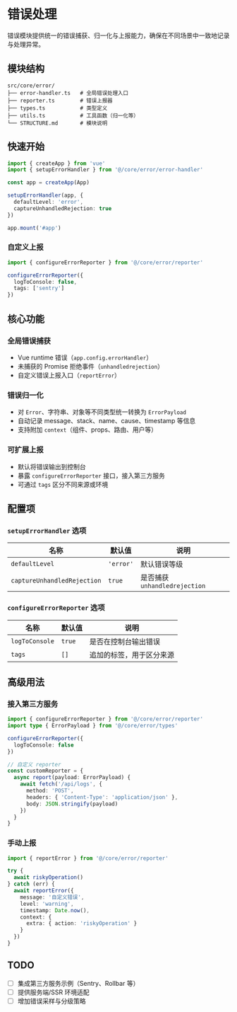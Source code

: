 # 错误处理

错误模块提供统一的错误捕获、归一化与上报能力，确保在不同场景中一致地记录与处理异常。

## 模块结构

```
src/core/error/
├── error-handler.ts   # 全局错误处理入口
├── reporter.ts        # 错误上报器
├── types.ts           # 类型定义
├── utils.ts           # 工具函数（归一化等）
└── STRUCTURE.md       # 模块说明
```

## 快速开始

```typescript
import { createApp } from 'vue'
import { setupErrorHandler } from '@/core/error/error-handler'

const app = createApp(App)

setupErrorHandler(app, {
  defaultLevel: 'error',
  captureUnhandledRejection: true
})

app.mount('#app')
```

### 自定义上报

```typescript
import { configureErrorReporter } from '@/core/error/reporter'

configureErrorReporter({
  logToConsole: false,
  tags: ['sentry']
})
```

## 核心功能

### 全局错误捕获
- Vue runtime 错误（`app.config.errorHandler`）
- 未捕获的 Promise 拒绝事件（`unhandledrejection`）
- 自定义错误上报入口（`reportError`）

### 错误归一化
- 对 `Error`、字符串、对象等不同类型统一转换为 `ErrorPayload`
- 自动记录 message、stack、name、cause、timestamp 等信息
- 支持附加 `context`（组件、props、路由、用户等）

### 可扩展上报
- 默认将错误输出到控制台
- 暴露 `configureErrorReporter` 接口，接入第三方服务
- 可通过 `tags` 区分不同来源或环境

## 配置项

### `setupErrorHandler` 选项

| 名称 | 默认值 | 说明 |
| --- | --- | --- |
| `defaultLevel` | `'error'` | 默认错误等级 |
| `captureUnhandledRejection` | `true` | 是否捕获 `unhandledrejection` |

### `configureErrorReporter` 选项

| 名称 | 默认值 | 说明 |
| --- | --- | --- |
| `logToConsole` | `true` | 是否在控制台输出错误 |
| `tags` | `[]` | 追加的标签，用于区分来源 |

## 高级用法

### 接入第三方服务

```typescript
import { configureErrorReporter } from '@/core/error/reporter'
import type { ErrorPayload } from '@/core/error/types'

configureErrorReporter({
  logToConsole: false
})

// 自定义 reporter
const customReporter = {
  async report(payload: ErrorPayload) {
    await fetch('/api/logs', {
      method: 'POST',
      headers: { 'Content-Type': 'application/json' },
      body: JSON.stringify(payload)
    })
  }
}
```

### 手动上报

```typescript
import { reportError } from '@/core/error/reporter'

try {
  await riskyOperation()
} catch (err) {
  await reportError({
    message: '自定义错误',
    level: 'warning',
    timestamp: Date.now(),
    context: {
      extra: { action: 'riskyOperation' }
    }
  })
}
```

## TODO

- [ ] 集成第三方服务示例（Sentry、Rollbar 等）
- [ ] 提供服务端/SSR 环境适配
- [ ] 增加错误采样与分级策略
